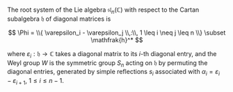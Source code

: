 The root system of the Lie algebra $\mathfrak{sl}_{n}(\mathbb{C})$ with respect to the Cartan subalgebra $\mathfrak{h}$ of diagonal matrices is

$$
\Phi = \\{ \varepsilon_i - \varepsilon_j \\,:\\, 1 \leq i \neq j \leq n \\} \subset \mathfrak{h}^*
$$

where $\varepsilon_i: \mathfrak{h}\to\mathbb{C}$ takes a diagonal matrix to its $i$-th diagonal entry, and the Weyl group $W$ is the symmetric group $S_n$ acting on $\mathfrak{h}$ by permuting the diagonal entries, generated by simple reflections $s_i$ associated with $\alpha_i=\varepsilon_i - \varepsilon_{i+1}$, $1\leq i \leq n-1$.
